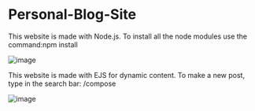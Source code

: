 # Personal-Blog-Site

This website is made with Node.js.
To install all the node modules use the command:npm install

![image](https://github.com/Shibhya1/Personal-Blog-Site/assets/123581067/c92072a7-a91a-4a99-a336-fde1ca1bb8ef)

This website is made with EJS for dynamic content.
To make a new post, type in the search bar: /compose

![image](https://github.com/Shibhya1/Personal-Blog-Site/assets/123581067/14194c9b-3afb-42fd-9e3b-0d77b0fa91e9)
